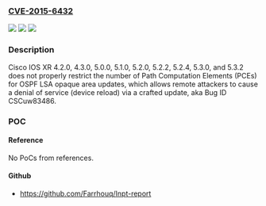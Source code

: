 ### [CVE-2015-6432](https://cve.mitre.org/cgi-bin/cvename.cgi?name=CVE-2015-6432)
![](https://img.shields.io/static/v1?label=Product&message=n%2Fa&color=blue)
![](https://img.shields.io/static/v1?label=Version&message=n%2Fa&color=blue)
![](https://img.shields.io/static/v1?label=Vulnerability&message=n%2Fa&color=brighgreen)

### Description

Cisco IOS XR 4.2.0, 4.3.0, 5.0.0, 5.1.0, 5.2.0, 5.2.2, 5.2.4, 5.3.0, and 5.3.2 does not properly restrict the number of Path Computation Elements (PCEs) for OSPF LSA opaque area updates, which allows remote attackers to cause a denial of service (device reload) via a crafted update, aka Bug ID CSCuw83486.

### POC

#### Reference
No PoCs from references.

#### Github
- https://github.com/Farrhouq/Inpt-report

